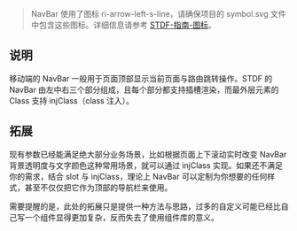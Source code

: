 > NavBar 使用了图标 ri-arrow-left-s-line，请确保项目的 symbol.svg 文件中包含这些图标。详细信息请参考 [STDF-指南-图标](https://stdf.design/#/guide/icon)。

## 说明

移动端的 NavBar 一般用于页面顶部显示当前页面与路由跳转操作。STDF 的 NavBar 由左中右三个部分组成，且每个部分都支持插槽渲染，而最外层元素的 Class 支持 injClass（class 注入）。

## 拓展

现有参数已经能满足绝大部分业务场景，比如根据页面上下滚动实时改变 NavBar 背景透明度与文字颜色这种常用场景，就可以通过 injClass 实现。如果还不满足你的需求，结合 slot 与 injClass，理论上 NavBar 可以定制为你想要的任何样式，甚至不仅仅把它作为顶部的导航栏来使用。

需要提醒的是，此处的拓展只是提供一种方法与思路，过多的自定义可能已经比自己写一个组件显得更加复杂，反而失去了使用组件库的意义。
